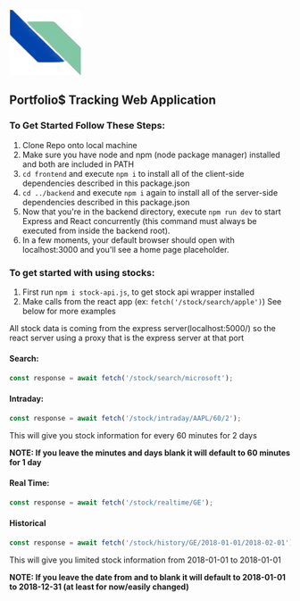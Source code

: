 ![Portfolio$ Logo](frontend/public/logos/portfolios/logo.png)
## Portfolio$ Tracking Web Application
### To Get Started Follow These Steps:
1. Clone Repo onto local machine
1. Make sure you have node and npm (node package manager) installed and both are included in PATH
1. `cd frontend` and execute `npm i` to install all of the client-side dependencies described in this package.json
1. `cd ../backend` and execute `npm i` again to install all of the server-side dependencies described in this package.json
1. Now that you're in the backend directory, execute `npm run dev` to start Express and React concurrently (this command must always be executed from inside the backend root). 
1. In a few moments, your default browser should open with localhost:3000 and you'll see a home page placeholder.

### To get started with using stocks:
1. First run `npm i stock-api.js`, to get stock api wrapper installed
1. Make calls from the react app (ex: `fetch('/stock/search/apple')`) See below for more examples
  
 All stock data is coming from the express server(localhost:5000/) so the react server using a proxy that is the express server at that port
 
  #### Search:
  ```javascript
  const response = await fetch('/stock/search/microsoft');
  ```
  #### Intraday:
  ```javascript
  const response = await fetch('/stock/intraday/AAPL/60/2');
  ```
  This will give you stock information for every 60 minutes for 2 days
  
  **NOTE: If you leave the minutes and days blank it will default to 60 minutes for 1 day**
  #### Real Time:
  ```javascript
  const response = await fetch('/stock/realtime/GE');
  ```
  #### Historical
  ```javascript
  const response = await fetch('/stock/history/GE/2018-01-01/2018-02-01');
  ```
  This will give you limited stock information from 2018-01-01 to 2018-01-01
  
  **NOTE: If you leave the date from and to blank it will default to 2018-01-01 to 2018-12-31 (at least for now/easily changed)**
